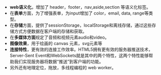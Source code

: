 - **web语义化**，增加了 header，footer，nav,aside,section 等语义化标签。
- 在**表单**方面，为了增强表单，为input增加了 color，email, data, range等类型。
- 在**存储**方面，提供了sessionStorage，localStorage和离线存储，通过这些存储方式方便数据在客户端的存储和获取。
- 在**多媒体方面**规定了音频和视频元素audio和video。
- **图像效果**，用于绘画的 canvas 元素，svg元素等
- **连接特性**，更有效的连接工作效率。HTML5拥有更有效的服务器推送技术，Server-Sent Event和WebSockets就是其中的两个特性，这两个特性能够帮助我们实现服务器将数据“推送”到客户端的功能。
- 另外还有地理定位，拖放，多线程编程的 web worker。